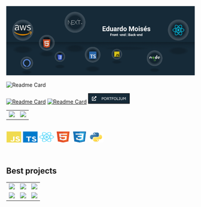 <a href="https://emoises-portifolio.vercel.app/" >
<img src="https://raw.githubusercontent.com/emoises/emoises/main/assests/banner-github.png">
<!-- ![capa github](https://raw.githubusercontent.com/emoises/emoises/main/assests/banner-github.png) -->
</a>

![Readme Card](https://img.shields.io/github/followers/emoises.svg?style=social&label=Follow&maxAge=2592000)

[![Readme Card](https://img.shields.io/badge/Instagram-E4405F?style=for-the-badge&logo=instagram&logoColor=white)](https://www.instagram.com/automattizze/) [![Readme Card](https://img.shields.io/badge/LinkedIn-0077B5?style=for-the-badge&logo=linkedin&logoColor=white)](https://www.linkedin.com/in/eduardomoises/) [![Readme Card](https://raw.githubusercontent.com/emoises/emoises/main/assests/portifolium.png)](https://emoises-portifolio.vercel.app/)

<div>
    <table>
        <tr>
            <td><img height="180em" src="https://github-readme-stats.vercel.app/api?username=emoises&show_icons=true&theme=react&include_all_commits=true&count_private=true"/></td>
            <td><img height="180em" src="https://github-readme-stats.vercel.app/api/top-langs/?username=emoises&layout=compact&langs_count=7&theme=react"/></td>
        </tr>   
    </table>
</div>


<div style="display: inline_block"><br>
<img align="center" alt="Rafa-Js" height="30" width="40" src="https://raw.githubusercontent.com/devicons/devicon/master/icons/javascript/javascript-plain.svg">
<img align="center" alt="Rafa-Ts" height="30" width="40" src="https://raw.githubusercontent.com/devicons/devicon/master/icons/typescript/typescript-plain.svg">
<img align="center" alt="Rafa-React" height="30" width="40" src="https://raw.githubusercontent.com/devicons/devicon/master/icons/react/react-original.svg">
<img align="center" alt="Rafa-HTML" height="30" width="40" src="https://raw.githubusercontent.com/devicons/devicon/master/icons/html5/html5-original.svg">
<img align="center" alt="Rafa-CSS" height="30" width="40" src="https://raw.githubusercontent.com/devicons/devicon/master/icons/css3/css3-original.svg">
<img align="center" alt="Rafa-Python" height="30" width="40" src="https://raw.githubusercontent.com/devicons/devicon/master/icons/python/python-original.svg">
<br>
</div>
<br></br>

## Best projects
<table>
<tr>
    <td>
        <a href="https://github.com/emoises/gobeyond-desafio--portif-lio" >
            <img src="https://github-readme-stats-emoises.vercel.app/api/pin/?username=emoises&repo=gobeyond-desafio--portif-lio&theme=react">
        </a>
    </td>
    <td>
        <a href="https://github.com/emoises/gobeyond-final-challenge-emoises" >
            <img heigth="auto" src="https://github-readme-stats-emoises.vercel.app/api/pin/?username=emoises&repo=gobeyond-final-challenge-emoises&theme=react">
        </a>
    </td>
    <td>
        <a href="https://github.com/emoises/bootcamp-igti-trabalho-pratico-react-modulo03" >
            <img src="https://github-readme-stats-emoises.vercel.app/api/pin/?username=emoises&repo=bootcamp-igti-trabalho-pratico-react-modulo03&theme=react">
        </a>
    </td>
</tr>
<tr>
    <td>
        <a height="100%" href="https://github.com/emoises/beTheHero-semanaOmnistack" >
            <img src="https://github-readme-stats-emoises.vercel.app/api/pin/?username=emoises&repo=beTheHero-semanaOmnistack&theme=react">
        </a>
    </td>
    <td>
        <a height="100%" href="https://github.com/emoises/NLW-Ecoleta-RocketSeat" >
            <img src="https://github-readme-stats-emoises.vercel.app/api/pin/?username=emoises&repo=NLW-Ecoleta-RocketSeat&theme=react">
        </a>
    </td>
    <td>
        <a height="100%" href="https://github.com/emoises/hiringcoders2-desafio-3" display="block">
            <img src="https://github-readme-stats-emoises.vercel.app/api/pin/?username=emoises&repo=hiringcoders2-desafio-3&theme=react">
        </a>
    </td>
</tr>
</table>

<!-- | | | |
|:--:|:--:|:--:|
|[![Readme Card]()]()| [![Readme Card]()]()|[![Readme Card]()]()| -->
